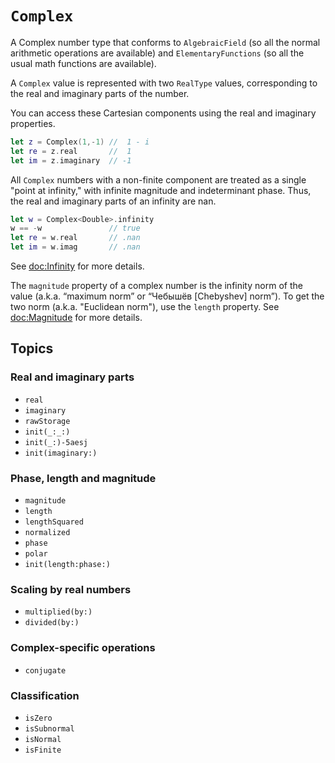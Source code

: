 # ``Complex``

A Complex number type that conforms to `AlgebraicField`
(so all the normal arithmetic operations are available) and
`ElementaryFunctions` (so all the usual math functions are
available).

A `Complex` value is represented with two `RealType` values, corresponding to
the real and imaginary parts of the number.

You can access these Cartesian components using the real and imaginary
properties.

```swift
let z = Complex(1,-1) //  1 - i
let re = z.real       //  1
let im = z.imaginary  // -1
```

All `Complex` numbers with a non-finite component are treated as a single
"point at infinity," with infinite magnitude and indeterminant phase. Thus,
the real and imaginary parts of an infinity are nan.

```swift
let w = Complex<Double>.infinity
w == -w               // true
let re = w.real       // .nan
let im = w.imag       // .nan
```

See <doc:Infinity> for more details.

The ``magnitude`` property of a complex number is the infinity norm of the
value (a.k.a. “maximum norm” or “Чебышёв [Chebyshev] norm”). To get the two
norm (a.k.a. "Euclidean norm"), use the ``length`` property. See
<doc:Magnitude> for more details.

## Topics 

### Real and imaginary parts

- ``real``
- ``imaginary``
- ``rawStorage``
- ``init(_:_:)``
- ``init(_:)-5aesj``
- ``init(imaginary:)``

### Phase, length and magnitude

- ``magnitude``
- ``length``
- ``lengthSquared``
- ``normalized``
- ``phase``
- ``polar``
- ``init(length:phase:)``

### Scaling by real numbers
- ``multiplied(by:)``
- ``divided(by:)``

### Complex-specific operations
- ``conjugate``

### Classification
- ``isZero``
- ``isSubnormal``
- ``isNormal``
- ``isFinite``
